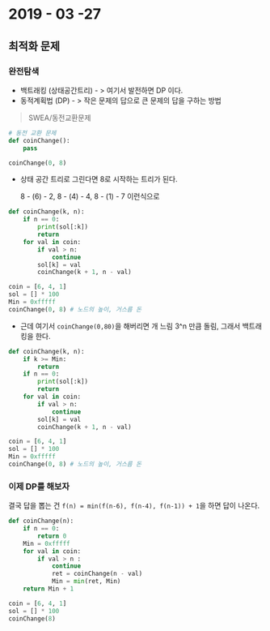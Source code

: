 # 2019 - 03 -27

## 최적화 문제

### 완전탐색

- 백트래킹 (상태공간트리) - > 여기서 발전하면 DP 이다.
- 동적계획법 (DP) - > 작은 문제의 답으로 큰 문제의 답을 구하는 방법

> SWEA/동전교환문제

```python
# 동전 교환 문제
def coinChange():
    pass

coinChange(0, 8)
```

- 상태 공간 트리로 그린다면 8로 시작하는 트리가 된다.

  8 - (6) - 2, 8 - (4) - 4, 8 - (1) - 7 이런식으로

```python
def coinChange(k, n):
    if n == 0:
        print(sol[:k])
        return
    for val in coin:
        if val > n:
            continue
        sol[k] = val
        coinChange(k + 1, n - val)

coin = [6, 4, 1]
sol = [] * 100
Min = 0xfffff
coinChange(0, 8) # 노드의 높이, 거스름 돈
```

- 근데 여기서 `coinChange(0,80)`을 해버리면 개 느림 3^n 만큼 돌림, 그래서 백트래킹을 한다.

```python
def coinChange(k, n):
    if k >= Min:
        return
    if n == 0:
        print(sol[:k])
        return
    for val in coin:
        if val > n:
            continue
        sol[k] = val
        coinChange(k + 1, n - val)

coin = [6, 4, 1]
sol = [] * 100
Min = 0xfffff
coinChange(0, 8) # 노드의 높이, 거스름 돈
```

### 이제 DP를 해보자

결국 답을 뽑는 건 `f(n) = min(f(n-6), f(n-4), f(n-1)) + 1`을 하면 답이 나온다.

```python
def coinChange(n):
    if n == 0:
        return 0
    Min = 0xfffff
    for val in coin:
        if val > n :
            continue
            ret = coinChange(n - val)
            Min = min(ret, Min)
    return Min + 1

coin = [6, 4, 1]
sol = [] * 100
coinChange(8)
```

